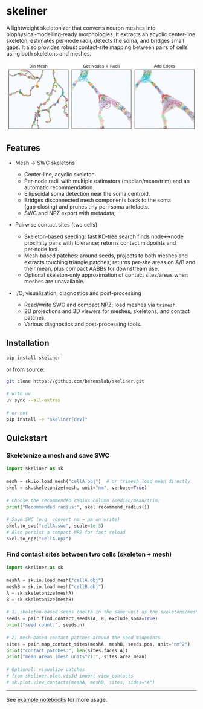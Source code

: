 # skeliner 

A lightweight skeletonizer that converts neuron meshes into biophysical‑modelling‑ready morphologies. It extracts an acyclic center‑line skeleton, estimates per‑node radii, detects the soma, and bridges small gaps. It also provides robust contact‑site mapping between pairs of cells using both skeletons and meshes.

![](.github/banner.png)

## Features

- Mesh → SWC skeletons 
  - Center‑line, acyclic skeleton.
  - Per‑node radii with multiple estimators (median/mean/trim) and an automatic recommendation.
  - Ellipsoidal soma detection near the soma centroid.
  - Bridges disconnected mesh components back to the soma (gap‑closing) and prunes tiny peri‑soma artefacts.
  - SWC and NPZ export with metadata;

- Pairwise contact sites (two cells)
  - Skeleton‑based seeding: fast KD‑tree search finds node↔node proximity pairs with tolerance; returns contact midpoints and per‑node loci.
  - Mesh‑based patches: around seeds, projects to both meshes and extracts touching triangle patches; returns per‑site areas on A/B and their mean, plus compact AABBs for downstream use.
  - Optional skeleton‑only approximation of contact sites/areas when meshes are unavailable.

- I/O, visualization, diagnostics and post-processing
  - Read/write SWC and compact NPZ; load meshes via `trimesh`.
  - 2D projections and 3D viewers for meshes, skeletons, and contact patches.
  - Various diagnostics and post-processing tools.

## Installation

```bash
pip install skeliner
```

or from source:

```bash
git clone https://github.com/berenslab/skeliner.git

# with uv
uv sync --all-extras

# or not
pip install -e "skeliner[dev]"
```

## Quickstart

### Skeletonize a mesh and save SWC

```python
import skeliner as sk

mesh = sk.io.load_mesh("cellA.obj")  # or trimesh.load_mesh directly
skel = sk.skeletonize(mesh, unit="nm", verbose=True)

# Choose the recommended radius column (median/mean/trim)
print("Recommended radius:", skel.recommend_radius())

# Save SWC (e.g. convert nm → µm on write)
skel.to_swc("cellA.swc", scale=1e-3)
# Also persist a compact NPZ for fast reload
skel.to_npz("cellA.npz")
```

### Find contact sites between two cells (skeleton + mesh)

```python
import skeliner as sk

meshA = sk.io.load_mesh("cellA.obj")
meshB = sk.io.load_mesh("cellB.obj")
A = sk.skeletonize(meshA)
B = sk.skeletonize(meshB)

# 1) skeleton-based seeds (delta in the same unit as the skeletons/meshes)
seeds = pair.find_contact_seeds(A, B, exclude_soma=True)
print("seed count:", seeds.n)

# 2) mesh-based contact patches around the seed midpoints
sites = pair.map_contact_sites(meshA, meshB, seeds.pos, unit="nm^2")
print("contact patches:", len(sites.faces_A))
print("mean areas (mesh units^2):", sites.area_mean)

# Optional: visualize patches
# from skeliner.plot.vis3d import view_contacts
# sk.plot.view_contacts(meshA, meshB, sites, sides="A")
```

---

See [example notebooks](https://github.com/berenslab/skeliner/tree/main/notebooks) for more usage. 
